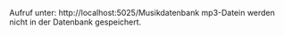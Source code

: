 Aufruf unter: http://localhost:5025/Musikdatenbank 
mp3-Datein werden nicht in der Datenbank gespeichert.